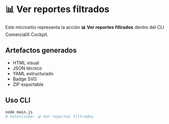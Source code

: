 # 📊 Ver reportes filtrados

Este micrositio representa la acción **📊 Ver reportes filtrados** dentro del CLI ComercialX Cockpit.

## Artefactos generados

- HTML visual
- JSON técnico
- YAML estructurado
- Badge SVG
- ZIP exportable

## Uso CLI

```bash
node main.js
# Selecciona: 📊 Ver reportes filtrados
```
